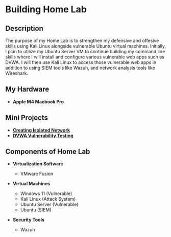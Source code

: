 <h1>Building Home Lab</h1>

<h2>Description</h2>

The purpose of my Home Lab is to strengthen my defensive and offesive skills using Kali Linux alongside vulnerable Ubuntu virtual machines. Initially, I plan to utilize my Ubuntu Server VM to continue building my command line skills where I will install and configure various vulnerable web apps such as DVWA. I will then use Kali Linux to access those vulnerable web apps in addition to using SIEM tools like Wazuh, and network analysis tools like Wireshark.

<h2>My Hardware</h2>

- <b>Apple M4 Macbook Pro</b>


<h2>Mini Projects</h2>

- <a href="https://github.com/securedbyjames/Building-Home-Lab/blob/main/Isolated%20Network.md"><b>Creating Isolated Network</b></a>
- <a href="https://github.com/securedbyjames/Building-Home-Lab/blob/main/DVWA.md"><b>DVWA Vulnerability Testing</b></a>


<h2>Components of Home Lab</h2>

- <b>Virtualization Software</b>
  - VMware Fusion
  
- <b>Virtual Machines</b>
  - Windows 11 (Vulnerable)
  - Kali Linux (Attack System)
  - Ubuntu Server (Vulnerable)
  - Ubuntu (SIEM)
 
- <b>Security Tools</b>
  - Wazuh

<!--
<h2>Program walk-through:</h2>

<p align="center">
Launch the utility: <br/>
<img src="https://i.imgur.com/62TgaWL.png" height="80%" width="80%" alt="Disk Sanitization Steps"/>
<br />
<br />
Select the disk:  <br/>
<img src="https://i.imgur.com/tcTyMUE.png" height="80%" width="80%" alt="Disk Sanitization Steps"/>
<br />
<br />
-->
